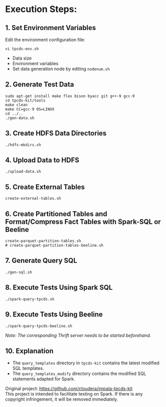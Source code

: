 # Execution Steps:

## 1. Set Environment Variables

Edit the environment configuration file:
```shell
vi tpcds-env.sh
```
- Data size
- Environment variables
- Set data generation node by editing `nodenum.sh`

## 2. Generate Test Data

```shell
sudo apt-get install make flex bison byacc git g++-9 gcc-9
cd tpcds-kit/tools
make clean
make CC=gcc-9 OS=LINUX
cd ../..
./gen-data.sh
```

## 3. Create HDFS Data Directories

```shell
./hdfs-mkdirs.sh
```

## 4. Upload Data to HDFS

```shell
./upload-data.sh
```

## 5. Create External Tables

```shell
create-external-tables.sh
```

## 6. Create Partitioned Tables and Format/Compress Fact Tables with Spark-SQL or Beeline

```shell
create-parquet-partition-tables.sh
# create-parquet-partition-tables-beeline.sh
```

## 7. Generate Query SQL

```shell
./gen-sql.sh
```

## 8. Execute Tests Using Spark SQL

```shell
./spark-query-tpcds.sh
```

## 9. Execute Tests Using Beeline

```shell
./spark-query-tpcds-beeline.sh
```

*Note: The corresponding Thrift server needs to be started beforehand.*

## 10. Explanation

- The `query_templates` directory in `tpcds-kit` contains the latest modified SQL templates.
- The `query_templates_modify` directory contains the modified SQL statements adapted for Spark.

Original project: https://github.com/cloudera/impala-tpcds-kit  
This project is intended to facilitate testing on Spark. If there is any copyright infringement, it will be removed immediately.
